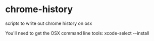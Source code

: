 # chrome-history
scripts to write out chrome history on osx

You'll need to get the OSX command line tools:
    xcode-select --install
